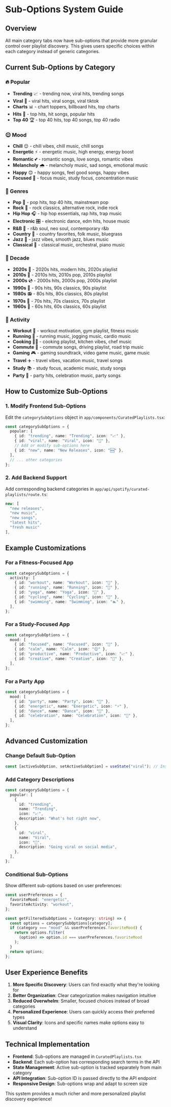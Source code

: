 # Sub-Options System Guide

## Overview

All main category tabs now have sub-options that provide more granular control over playlist discovery. This gives users specific choices within each category instead of generic categories.

## Current Sub-Options by Category

### **🔥 Popular**

- **Trending** 📈 - trending now, viral hits, trending songs
- **Viral** 🦠 - viral hits, viral songs, viral tiktok
- **Charts** 📊 - chart toppers, billboard hits, top charts
- **Hits** 🎯 - top hits, hit songs, popular hits
- **Top 40** 🏆 - top 40 hits, top 40 songs, top 40 radio

### **😌 Mood**

- **Chill** 😌 - chill vibes, chill music, chill songs
- **Energetic** ⚡ - energetic music, high energy, energy boost
- **Romantic** 💕 - romantic songs, love songs, romantic vibes
- **Melancholy** 🌧️ - melancholy music, sad songs, emotional music
- **Happy** 😊 - happy songs, feel good songs, happy vibes
- **Focused** 🎯 - focus music, study focus, concentration music

### **🎵 Genres**

- **Pop** 🎤 - pop hits, top 40 hits, mainstream pop
- **Rock** 🎸 - rock classics, alternative rock, indie rock
- **Hip Hop** 🎧 - hip hop essentials, rap hits, trap music
- **Electronic** 🎛️ - electronic dance, edm hits, house music
- **R&B** 🎹 - r&b soul, neo soul, contemporary r&b
- **Country** 🤠 - country favorites, folk music, bluegrass
- **Jazz** 🎷 - jazz vibes, smooth jazz, blues music
- **Classical** 🎻 - classical music, orchestral, piano music

### **📅 Decade**

- **2020s** 📱 - 2020s hits, modern hits, 2020s playlist
- **2010s** 📱 - 2010s hits, 2010s pop, 2010s playlist
- **2000s** 💿 - 2000s hits, 2000s pop, 2000s playlist
- **1990s** 📼 - 90s hits, 90s classics, 90s playlist
- **1980s** 📻 - 80s hits, 80s classics, 80s playlist
- **1970s** 🎸 - 70s hits, 70s classics, 70s playlist
- **1960s** 🌺 - 60s hits, 60s classics, 60s playlist

### **🏃 Activity**

- **Workout** 💪 - workout motivation, gym playlist, fitness music
- **Running** 🏃 - running music, jogging music, cardio music
- **Cooking** 👨‍🍳 - cooking playlist, kitchen vibes, chef music
- **Commute** 🚗 - commute songs, driving playlist, road trip music
- **Gaming** 🎮 - gaming soundtrack, video game music, game music
- **Travel** ✈️ - travel vibes, vacation music, travel songs
- **Study** 📚 - study focus, academic music, study songs
- **Party** 🎉 - party hits, celebration music, party songs

## How to Customize Sub-Options

### **1. Modify Frontend Sub-Options**

Edit the `categorySubOptions` object in `app/components/CuratedPlaylists.tsx`:

```typescript
const categorySubOptions = {
  popular: [
    { id: "trending", name: "Trending", icon: "📈" },
    { id: "viral", name: "Viral", icon: "🦠" },
    // Add or modify sub-options here
    { id: "new", name: "New Releases", icon: "🆕" },
  ],
  // ... other categories
};
```

### **2. Add Backend Support**

Add corresponding backend categories in `app/api/spotify/curated-playlists/route.ts`:

```typescript
new: [
  "new releases",
  "new music",
  "new songs",
  "latest hits",
  "fresh music"
],
```

## Example Customizations

### **For a Fitness-Focused App**

```typescript
const categorySubOptions = {
  activity: [
    { id: "workout", name: "Workout", icon: "💪" },
    { id: "running", name: "Running", icon: "🏃" },
    { id: "yoga", name: "Yoga", icon: "🧘" },
    { id: "cycling", name: "Cycling", icon: "🚴" },
    { id: "swimming", name: "Swimming", icon: "🏊" },
  ],
};
```

### **For a Study-Focused App**

```typescript
const categorySubOptions = {
  mood: [
    { id: "focused", name: "Focused", icon: "🎯" },
    { id: "calm", name: "Calm", icon: "😌" },
    { id: "productive", name: "Productive", icon: "📈" },
    { id: "creative", name: "Creative", icon: "🎨" },
  ],
};
```

### **For a Party App**

```typescript
const categorySubOptions = {
  mood: [
    { id: "party", name: "Party", icon: "🎉" },
    { id: "energetic", name: "Energetic", icon: "⚡" },
    { id: "dance", name: "Dance", icon: "💃" },
    { id: "celebration", name: "Celebration", icon: "🎊" },
  ],
};
```

## Advanced Customization

### **Change Default Sub-Option**

```typescript
const [activeSubOption, setActiveSubOption] = useState("viral"); // Instead of "trending"
```

### **Add Category Descriptions**

```typescript
const categorySubOptions = {
  popular: [
    {
      id: "trending",
      name: "Trending",
      icon: "📈",
      description: "What's hot right now",
    },
    {
      id: "viral",
      name: "Viral",
      icon: "🦠",
      description: "Going viral on social media",
    },
  ],
};
```

### **Conditional Sub-Options**

Show different sub-options based on user preferences:

```typescript
const userPreferences = {
  favoriteMood: "energetic",
  favoriteActivity: "workout",
};

const getFilteredSubOptions = (category: string) => {
  const options = categorySubOptions[category];
  if (category === "mood" && userPreferences.favoriteMood) {
    return options.filter(
      (option) => option.id === userPreferences.favoriteMood
    );
  }
  return options;
};
```

## User Experience Benefits

1. **More Specific Discovery**: Users can find exactly what they're looking for
2. **Better Organization**: Clear categorization makes navigation intuitive
3. **Reduced Overwhelm**: Smaller, focused choices instead of broad categories
4. **Personalized Experience**: Users can quickly access their preferred types
5. **Visual Clarity**: Icons and specific names make options easy to understand

## Technical Implementation

- **Frontend**: Sub-options are managed in `CuratedPlaylists.tsx`
- **Backend**: Each sub-option has corresponding search terms in the API
- **State Management**: Active sub-option is tracked separately from main category
- **API Integration**: Sub-option ID is passed directly to the API endpoint
- **Responsive Design**: Sub-options wrap and adapt to screen size

This system provides a much richer and more personalized playlist discovery experience!
